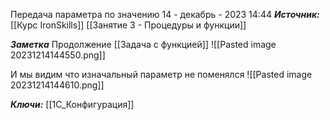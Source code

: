 
Передача параметра по значению
 14 - декабрь - 2023  14:44 
***Источник:***  [[Курс IronSkills]] [[Занятие 3 - Процедуры и функции]]

***Заметка*** 
Продолжение [[Задача с функцией]]
![[Pasted image 20231214144550.png]]

И мы видим что изначальный параметр не поменялся
![[Pasted image 20231214144610.png]]

***Ключи:*** [[1С_Конфигурация]]